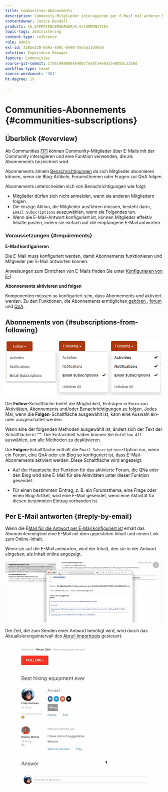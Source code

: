 ```yaml
---
title: Communities-Abonnements
description: Community-Mitglieder interagieren per E-Mail mit anderen Mitgliedern
contentOwner: Janice Kendall
products: SG_EXPERIENCEMANAGER/6.5/COMMUNITIES
topic-tags: administering
content-type: reference
role: Admin
exl-id: 338be220-659a-459c-8e90-55e3a11ddeb0
solution: Experience Manager
feature: Communities
source-git-commit: 1f56c99980846400cfde8fa4e9a55e885bc2258d
workflow-type: tm+mt
source-wordcount: '351'
ht-degree: 1%

---
```


# Communities-Abonnements {#communities-subscriptions}

## Überblick {#overview}

Ab Communities [FP1](deploy-communities.md#latestfeaturepack) können Community-Mitglieder über E-Mails mit der Community interagieren und eine Funktion verwenden, die als Abonnements bezeichnet wird.

Abonnements ähneln [Benachrichtigungen](notifications.md) da sich Mitglieder abonnieren können, wenn sie Blog-Artikeln, Forumsthemen oder Fragen zur QnA folgen.

Abonnements unterscheiden sich von Benachrichtigungen wie folgt:

* Mitglieder dürfen sich nicht anmelden, wenn sie anderen Mitgliedern folgen.
* Die einzige Aktion, die Mitglieder ausführen müssen, besteht darin, `Email Subscriptions` auszuwählen, wenn sie Folgendes tun.
* Wenn die E-Mail-Antwort konfiguriert ist, können Mitglieder effektiv Inhalte posten, indem sie einfach auf die empfangene E-Mail antworten.

### Voraussetzungen {#requirements}

**E-Mail konfigurieren**

Die E-Mail muss konfiguriert werden, damit Abonnements funktionieren und Mitglieder per E-Mail antworten können.

Anweisungen zum Einrichten von E-Mails finden Sie unter [Konfigurieren von E-](email.md)).

**Abonnements aktivieren und folgen**

Komponenten müssen so konfiguriert sein, dass Abonnements *und* aktiviert werden. Zu den Funktionen, die Abonnements ermöglichen[&#x200B; gehören &#x200B;](blog-feature.md), [forum](forum.md) und [QnA](working-with-qna.md).

## Abonnements von {#subscriptions-from-following}

![subscription-following](assets/subscription-following.png)

Die **Follow**-Schaltfläche bietet die Möglichkeit, Einträgen in Form von Aktivitäten, Abonnements und/oder Benachrichtigungen zu folgen. Jedes Mal, wenn die **Folgen**-Schaltfläche ausgewählt ist, kann eine Auswahl ein- oder ausgeschaltet werden.

Wenn eine der folgenden Methoden ausgewählt ist, ändert sich der Text der Schaltfläche in &quot;**&quot;**. Der Einfachheit halber können Sie `Unfollow All` auswählen, um alle Methoden zu deaktivieren.

Die **Folgen**-Schaltfläche enthält die `Email Subscriptions`-Option nur, wenn ein Forum, eine QnA oder ein Blog so konfiguriert ist, dass E-Mail-Abonnements aktiviert werden. Diese Schaltfläche wird angezeigt:

* Auf der Hauptseite der Funktion für das aktivierte Forum, die QNa oder den Blog wird eine E-Mail für alle Aktivitäten unter dieser Funktion gesendet.

* Für einen bestimmten Eintrag, z. B. ein Forumsthema, eine Frage oder einen Blog-Artikel, wird eine E-Mail gesendet, wenn eine Aktivität für diesen bestimmten Eintrag vorhanden ist.

## Per E-Mail antworten {#reply-by-email}

Wenn die E[Mail für die Antwort per E-Mail konfiguriert ist](email.md#configure-polling-importer) erhält das Abonnentenmitglied eine E-Mail mit dem geposteten Inhalt und einem Link zum Online-Inhalt.

Wenn sie auf die E-Mail antworten, wird der Inhalt, den sie in der Antwort eingeben, als Inhalt online angezeigt.

![email-reply](assets/email-reply.png)

Die Zeit, die zum Senden einer Antwort benötigt wird, wird durch das Aktualisierungsintervall des [Abruf-Importtools](email.md#configure-polling-importer) gesteuert.

![QA](assets/qa.png)
